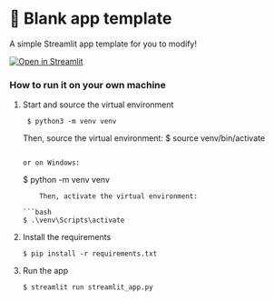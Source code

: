 # 🎈 Blank app template

A simple Streamlit app template for you to modify!

[![Open in Streamlit](https://static.streamlit.io/badges/streamlit_badge_black_white.svg)](https://blank-app-template.streamlit.app/)

### How to run it on your own machine

1. Start and source the virtual environment

   ```
    $ python3 -m venv venv
    ```
    Then, source the virtual environment:
   $ source venv/bin/activate
   ```

   or on Windows:

   ```
    $ python -m venv venv
    ```
        Then, activate the virtual environment:
    
    ```bash
   $ .\venv\Scripts\activate
   ```

1. Install the requirements

   ```
   $ pip install -r requirements.txt
   ```

1. Run the app

   ```
   $ streamlit run streamlit_app.py
   ```
